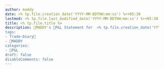 ```yaml
---
author: maddy
date: <% tp.file.creation_date('YYYY-MM-DDTHH:mm:ss') %>+05:30
lastmod: <% tp.file.last_modified_date('YYYY-MM-DDTHH:mm:ss') %>+05:30
title: <% tp.file.title %>
description: 🧔MADDY's 💸P&L Statement for  <% tp.file.creation_date('YYYY-MM-DDTHH:mm:ss') %> 
tags:
- Trade-Diary📗
- 🧔MADDY
categories: 
- 💸P&L
draft: false
disableComments: false
---
```

